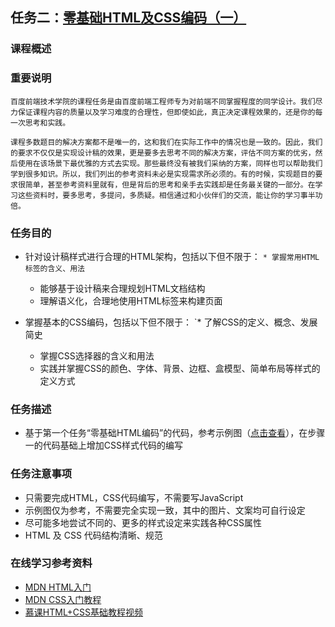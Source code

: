## 任务二：[零基础HTML及CSS编码（一）](http://ife.baidu.com/course/detail/id/92)

### 课程概述

### 重要说明

    百度前端技术学院的课程任务是由百度前端工程师专为对前端不同掌握程度的同学设计。我们尽力保证课程内容的质量以及学习难度的合理性，但即使如此，真正决定课程效果的，还是你的每一次思考和实践。
    
    课程多数题目的解决方案都不是唯一的，这和我们在实际工作中的情况也是一致的。因此，我们的要求不仅仅是实现设计稿的效果，更是要多去思考不同的解决方案，评估不同方案的优劣，然后使用在该场景下最优雅的方式去实现。那些最终没有被我们采纳的方案，同样也可以帮助我们学到很多知识。所以，我们列出的参考资料未必是实现需求所必须的。有的时候，实现题目的要求很简单，甚至参考资料里就有，但是背后的思考和亲手去实践却是任务最关键的一部分。在学习这些资料时，要多思考，多提问，多质疑。相信通过和小伙伴们的交流，能让你的学习事半功倍。

### 任务目的

- 针对设计稿样式进行合理的HTML架构，包括以下但不限于：
    `* 掌握常用HTML标签的含义、用法`
    - 能够基于设计稿来合理规划HTML文档结构
    - 理解语义化，合理地使用HTML标签来构建页面

- 掌握基本的CSS编码，包括以下但不限于：
    `* 了解CSS的定义、概念、发展简史
    - 掌握CSS选择器的含义和用法
    - 实践并掌握CSS的颜色、字体、背景、边框、盒模型、简单布局等样式的定义方式
    
### 任务描述

- 基于第一个任务“零基础HTML编码”的代码，参考示例图（[点击查看](http://7xrp04.com1.z0.glb.clouddn.com/task_1_2_1.jpg)），在步骤一的代码基础上增加CSS样式代码的编写

### 任务注意事项

- 只需要完成HTML，CSS代码编写，不需要写JavaScript
- 示例图仅为参考，不需要完全实现一致，其中的图片、文案均可自行设定
- 尽可能多地尝试不同的、更多的样式设定来实践各种CSS属性
- HTML 及 CSS 代码结构清晰、规范

### 在线学习参考资料

- [MDN HTML入门](https://developer.mozilla.org/zh-CN/docs/learn/HTML/Introduction_to_HTML)
- [MDN CSS入门教程](https://developer.mozilla.org/zh-CN/docs/Web/Guide/CSS/Getting_started)
- [慕课HTML+CSS基础教程视频](http://www.imooc.com/learn/9)